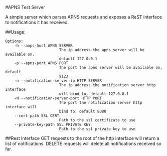 #APNS Test Server

A simple server which parses APNS requests and exposes a ReST interface to notifications it has received.

##Usage:

```
Options:
    -h --anps-host APNS SERVER
                        The ip address the apns server will be available on,
                        default 127.0.0.1
    -p --apns-port APNS PORT
                        The port the apns server will be available on, default
                        9123
    -n --notification-server-ip HTTP SERVER
                        The ip address the notification server http interface
                        will bind to, default 127.0.0.1
    -N --notification-server-port HTTP PORT
                        The port the notification server http interface will
                        bind to, default 8080
    --cert-path SSL CERT
                        Path to the ssl certificate to use
    --private-key-path SSL PRIVATE KEY
                        Path to the ssl private key to use
```


##Rest Interface
GET requests to the root of the http interface will return a list of notifications.
DELETE requests will delete all notifications received so far.
